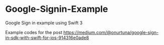 # Google-Signin-Example
Google Sign in example using Swift 3

Example codes for the post https://medium.com/@onurtuna/google-sign-in-sdk-with-swift-for-ios-914316e0ade8
